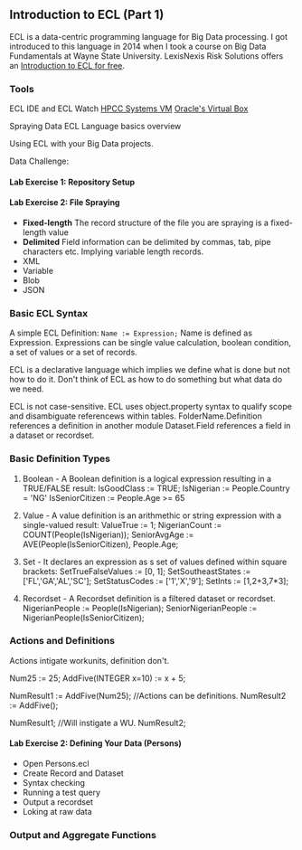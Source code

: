 ## Introduction to ECL (Part 1)

ECL is a data-centric programming language for Big Data processing. I got introduced to this language in 2014 when I took a course on Big Data Fundamentals at Wayne State University. LexisNexis Risk Solutions offers an [Introduction to ECL for free](https://learn/lexisnexis.com).

### Tools
ECL IDE and ECL Watch
[HPCC Systems VM](http://hpccsystmes.com/download/hpcc-vm-image)
[Oracle's Virtual Box](https://www.virtualbox.com)

Spraying Data
ECL Language basics overview

Using ECL with your Big Data projects.

Data Challenge:

#### Lab Exercise 1: Repository Setup

#### Lab Exercise 2: File Spraying

- **Fixed-length** The record structure of the file you are spraying is a fixed-length value  
- **Delimited** Field information can be delimited by commas, tab, pipe characters etc. Implying variable length records.  
- XML  
- Variable  
- Blob  
- JSON  

### Basic ECL Syntax
A simple ECL Definition:
`Name := Expression;` Name is defined as Expression. Expressions can be single value calculation, boolean condition, a set of values or a set of records.

ECL is a declarative language which implies we define what is done but not how to do it. Don't think of ECL as how to do something but what data do we need.

ECL is not case-sensitive. ECL uses object.property syntax to qualify scope and disambiguate referencews within tables.
FolderName.Definition references a definition in another module
Dataset.Field references a field in a dataset or recordset.

### Basic Definition Types 

1. Boolean - A Boolean definition is a logical expression resulting in a TRUE/FALSE result:
IsGoodClass := TRUE;
IsNigerian := People.Country = 'NG'
IsSeniorCitizen := People.Age >= 65

2. Value - A value definition is an arithmethic or string expression with a single-valued result:
ValueTrue := 1;
NigerianCount := COUNT(People(IsNigerian));
SeniorAvgAge := AVE(People(IsSeniorCitizen), People.Age;

3. Set - It declares an expression as s set of values defined within square brackets:
SetTrueFalseValues := [0, 1];
SetSoutheastStates := ['FL','GA','AL','SC'];
SetStatusCodes := ['1','X','9'];
SetInts := [1,2+3,7*3];

4. Recordset - A Recordset definition is a filtered dataset or recordset.
NigerianPeople := People(IsNigerian);
SeniorNigerianPeople := NigerianPeople(IsSeniorCitizen);


### Actions and Definitions
Actions intigate workunits, definition don't.

Num25 := 25;
AddFive(INTEGER x=10) := x + 5;

NumResult1 := AddFive(Num25); //Actions can be definitions.
NumResult2 := AddFive();

NumResult1; //Will instigate a WU.
NumResult2;

#### Lab Exercise 2: Defining Your Data (Persons)
- Open Persons.ecl
- Create Record and Dataset  
- Syntax checking 
- Running a test query  
- Output a recordset  
- Loking at raw data

### Output and Aggregate Functions